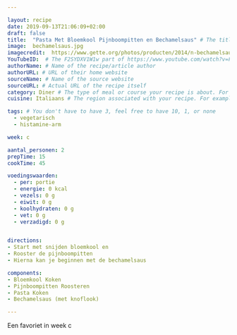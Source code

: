 ```yaml
---

layout: recipe
date: 2019-09-13T21:06:09+02:00
draft: false
title:  "Pasta Met Bloemkool Pijnboompitten en Bechamelsaus" # The title of your awesome recipe
image:  bechamelsaus.jpg
imagecredit:  https://www.gette.org/photos/producten/2014/n-bechamelsaus-witte-saus-of-melksaus-868-1.jpg
YouTubeID:  # The F2SYDXV1W1w part of https://www.youtube.com/watch?v=F2SYDXV1W1w
authorName: # Name of the recipe/article author
authorURL: # URL of their home website
sourceName: # Name of the source website
sourceURL: # Actual URL of the recipe itself
category: Diner # The type of meal or course your recipe is about. For example: "dinner", "entree", or "dessert".
cuisine: Italiaans # The region associated with your recipe. For example, "French", Mediterranean", or "American".

tags: # You don't have to have 3, feel free to have 10, 1, or none
  - vegetarisch
  - histamine-arm

week: c

aantal_personen: 2
prepTime: 15
cookTime: 45

voedingswaarden:
  - per: portie
  - energie: 0 kcal
  - vezels: 0 g
  - eiwit: 0 g
  - koolhydraten: 0 g
  - vet: 0 g
  - verzadigd: 0 g


directions:
- Start met snijden bloemkool en
- Rooster de pijnboompitten
- Hierna kan je beginnen met de bechamelsaus

components:
- Bloemkool Koken
- Pijnboompitten Roosteren
- Pasta Koken
- Bechamelsaus (met knoflook)

---
```


Een favoriet in week c
